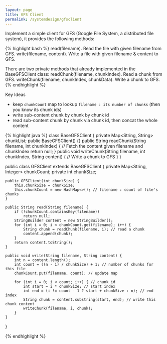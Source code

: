 ```yaml
---
layout: page
title: GFS Client
permalink: /systemdesign/gfsclient
---
```

Implement a simple client for GFS (Google File System, a distributed file system), it provides the following methods:

{% highlight bash %}
read(filename). Read the file with given filename from GFS.
write(filename, content). Write a file with given filename & content to GFS.

There are two private methods that already implemented in the BaseGFSClient class:
readChunk(filename, chunkIndex). Read a chunk from GFS.
writeChunk(filename, chunkIndex, chunkData). Write a chunk to GFS.
{% endhighlight %} 

Key Ideas
- keep `chunkCount` map to lookup `filename : its number of chunks` (then you know its chunk ids)  
- write sub-content chunk by chunk by chunk id  
- read sub-content chunk by chunk via chunk id, then concat the whole content 

{% highlight java %}
class BaseGFSClient {
    private Map<String, String> chunkList;
    public BaseGFSClient() {}
    public String readChunk(String filename, int chunkIndex) {
        // Fetch the content given filename and chunkIndex
        return null;
    }
    public void writeChunk(String filename, int chunkIndex, String content) {
      // Write a chunk to GFS
    }
}

public class GFSClient extends BaseGFSClient {
    private Map<String, Integer> chunkCount;
    private int chunkSize;

    public GFSClient(int chunkSize) {
        this.chunkSize = chunkSize;
        this.chunkCount = new HashMap<>(); // filename : count of file's chunks
    }

    public String read(String filename) {
        if (!chunkCount.containsKey(filename))
            return null;
        StringBuilder content = new StringBuilder();
        for (int i = 0; i < chunkCount.get(filename); i++) {
            String chunk = readChunk(filename, i); // read a chunk
            content.append(chunk);
        }
        return content.toString();
    }

    public void write(String filename, String content) {
        int n = content.length();
        int count = ((n - 1) / chunkSize) + 1; // number of chunks for this file
        chunkCount.put(filename, count); // update map

        for (int i = 0; i < count; i++) { // chunk id
            int start = i * chunkSize; // start index
            int end = (i != count - 1 ? start + chunkSize : n); // end index
            String chunk = content.substring(start, end); // write this chunk content
            writeChunk(filename, i, chunk);
        }
    }
}


{% endhighlight %}
